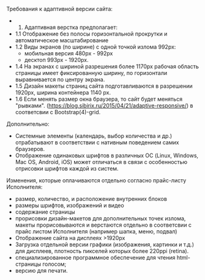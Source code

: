 
Требования к адаптивной версии сайта:

* 1. Адаптивная верстка предполагает:
* 1.1 Отображение без полосы горизонтальной прокрутки и автоматическое масштабирование
* 1.2 Виды экранов (по ширине) с одной точкой излома 992px:
   * мобильная версия 480px - 992px
   * десктоп 993px - 1920px.
* 1.4 На экранах с шириной разрешения более 1170px рабочая область страницы имеет фиксированную ширину, по горизонтали выравнивается по центру экрана.
* 1.5 Дизайн макеты страниц сайта подготавливаются в разрешении 1920px, ширина контейнера 1140 px.
* 1.6 Если менять размер окна браузера, то сайт будет меняться "рывками". (https://blog.sibirix.ru/2015/04/21/adaptive-responsive/) в соответсвии с Bootstrap(4)-grid.

Дополнительно:
* Системные элементы (календарь, выбор количества и др.) отрабатывают в соответствии с нативным поведением самих браузеров. 
* Отображение одинаковых шрифтов в различных ОС (Linux, Windows, Mac OS, Android, iOS) может отличаться в связи с особенностью отрисовки шрифтов каждой из систем.

Изменения, которые оплачиваются отдельно согласно прайс-листу Исполнителя:
 * размер, количество, и расположение внутренних блоков
 * размеры шрифтов, изображений и видео
 * содержание страницы
 * прорисовки дизайн-макетов для дополнительных точек излома, макеты прорисовываются и верстаются отдельно в соответсвии с прайс листом Исполнителя (например шапка, меню, подвал)
 * Отображение сайта на дисплеях >1920px 
* Загрузка отдельной версии графики (изображения, картинки и т.д.) для дисплеев, плотность пикселей которых более 220ppi (retina).
* специализированное программное обеспечение для чтения html-страницы голосом;
* версию для печати.

